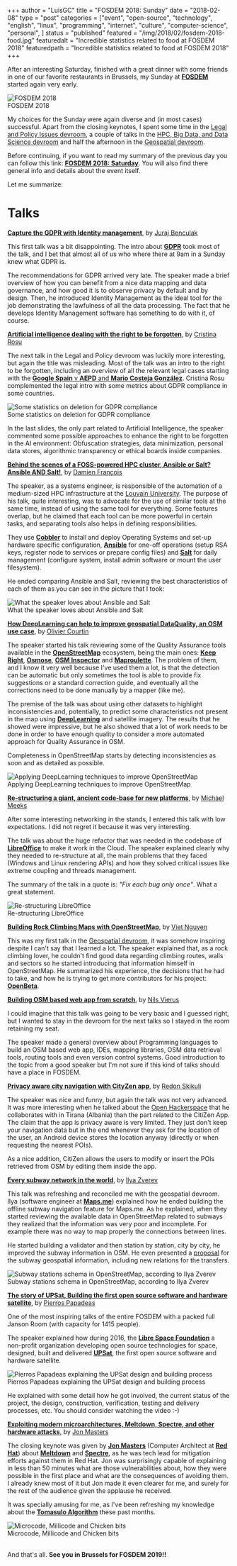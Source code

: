 +++
author = "LuisGC"
title = "FOSDEM 2018: Sunday"
date = "2018-02-08"
type = "post"
categories = ["event", "open-source", "technology", "english", "linux", "programming", "internet", "culture", "computer-science", "personal", ]
status = "published"
featured = "/img/2018/02/fosdem-2018-food.jpg"
featuredalt = "Incredible statistics related to food at FOSDEM 2018"
featuredpath = "Incredible statistics related to food at FOSDEM 2018"
+++


After an interesting Saturday, finished with a great dinner with some friends in one of our favorite restaurants in Brussels, my Sunday at [**FOSDEM**](https://fosdem.org/) started again very early.

<div class="image lateral">
 <img src="/img/2018/02/fosdem-2018-logo.png" alt="FOSDEM 2018">
 <div class="caption">FOSDEM 2018</div>
</div>

My choices for the Sunday were again diverse and (in most cases) successful. Apart from the closing keynotes, I spent some time in the [Legal and Policy Issues devroom](https://fosdem.org/2018/schedule/track/legal_and_policy_issues/), a couple of talks in the [HPC, Big Data, and Data Science devroom](https://fosdem.org/2018/schedule/track/hpc,_big_data,_and_data_science/) and half the afternoon in the [Geospatial devroom](https://fosdem.org/2018/schedule/track/geospatial/).

Before continuing, if you want to read my summary of the previous day you can follow this link: [**FOSDEM 2018: Saturday**](/blog/2018/02/fosdem-2018-Saturday.html). You will also find there general info and details about the event itself.

Let me summarize:

# Talks

[**Capture the GDPR with Identity management**](https://fosdem.org/2018/schedule/event/gdpr_identity_management/), by [Juraj Benculak](https://fosdem.org/2018/schedule/speaker/juraj_benculak/)

This first talk was a bit disappointing. The intro about [**GDPR**](https://en.wikipedia.org/wiki/General_Data_Protection_Regulation) took most of the talk, and I bet that almost all of us who where there at 9am in a Sunday knew what GDPR is.

The recommendations for GDPR arrived very late. The speaker made a brief overview of how you can benefit from a nice data mapping and data governance, and how good it is to observe privacy by default and by design. Then, he introduced Identity Management as the ideal tool for the job demonstrating the lawfulness of all the data processing. The fact that he develops Identity Management software has something to do with it, of course.

[**Artificial intelligence dealing with the right to be forgotten**](https://fosdem.org/2018/schedule/event/ai_right_to_be_forgotten/), by [Cristina Rosu](https://fosdem.org/2018/schedule/speaker/cristina_rosu/)

The next talk in the Legal and Policy devroom was luckily more interesting, but again the title was misleading. Most of the talk was an intro to the right to be forgotten, including an overview of all the relevant legal cases starting with the [**Google Spain** v **AEPD** and **Mario Costeja González**](https://en.wikipedia.org/wiki/Google_Spain_v_AEPD_and_Mario_Costeja_Gonz%C3%A1lez). Cristina Rosu complemented the legal intro with some metrics about GDPR compliance in some countries.

<div class="image">
 <img src="/img/2018/02/fosdem-2018-gdpr-compliance.jpg" alt="Some statistics on deletion for GDPR compliance">
 <div class="caption">Some statistics on deletion for GDPR compliance</div>
</div>

In the last slides, the only part related to Artificial Intelligence, the speaker commented some possible approaches to enhance the right to be forgotten in the AI environment: Obfuscation strategies, data minimization, personal data stores, algorithmic transparency or ethical boards inside companies.

[**Behind the scenes of a FOSS-powered HPC cluster, Ansible or Salt? Ansible AND Salt!**](https://fosdem.org/2018/schedule/event/hpc_uclouvain/), by [Damien François](https://fosdem.org/2018/schedule/speaker/damien_francois/)

The speaker, as a systems engineer, is responsible of the automation of a medium-sized HPC infrastructure at the [Louvain University](https://uclouvain.be/). The purpose of his talk, quite interesting, was to advocate for the use of similar tools at the same time, instead of using the same tool for everything. Some features overlap, but he claimed that each tool can be more powerful in certain tasks, and separating tools also helps in defining responsibilities.

They use [**Cobbler**](https://cobbler.github.io/) to install and deploy Operating Systems and set-up hardware specific configuration, [**Ansible**](https://www.ansible.com/) for one-off operations (setup RSA keys, register node to services or prepare config files) and [**Salt**](https://saltstack.com/) for daily management (configure system, install admin software or mount the user filesystem).

He ended comparing Ansible and Salt, reviewing the best characteristics of each of them as you can see in the picture that I took:

<div class="image">
 <img src="/img/2018/02/fosdem-2018-ansible-salt.jpg" alt="What the speaker loves about Ansible and Salt">
 <div class="caption">What the speaker loves about Ansible and Salt</div>
</div>

[**How DeepLearning can help to improve geospatial DataQuality, an OSM use case**](https://fosdem.org/2018/schedule/event/deeplearning_osm/), by [Olivier Courtin](https://fosdem.org/2018/schedule/speaker/olivier_courtin/)

The speaker started his talk reviewing some of the Quality Assurance tools available in the [**OpenStreetMap**](https://www.openstreetmap.org/) ecosystem, being the main ones: [**Keep Right**](https://wiki.openstreetmap.org/wiki/Keep_Right), [**Osmose**](https://wiki.openstreetmap.org/wiki/Osmose), [**OSM Inspector**](https://wiki.openstreetmap.org/wiki/OSM_Inspector) and [**Maproulette**](https://wiki.openstreetmap.org/wiki/MapRoulette). The problem of them, and I know it very well because I've used them a lot, is that the detection can be automatic but only sometimes the tool is able to provide fix suggestions or a standard correction guide, and eventually all the corrections need to be done manually by a mapper (like me).

The premise of the talk was about using other datasets to highlight inconsistencies and, potentially, to predict some characteristics not present in the map using [**DeepLearning**](https://en.wikipedia.org/wiki/Deep_learning) and satellite imagery. The results that he showed were impressive, but he also showed that a lot of work needs to be done in order to have enough quality to consider a more automated approach for Quality Assurance in OSM.

Completeness in OpenStreetMap starts by detecting inconsistencies as soon and as detailed as possible.

<div class="image">
 <img src="/img/2018/02/fosdem-2018-deeplearning-osm.jpg" alt="Applying DeepLearning techniques to improve OpenStreetMap">
 <div class="caption">Applying DeepLearning techniques to improve OpenStreetMap</div>
</div>

[**Re-structuring a giant, ancient code-base for new platforms**](https://fosdem.org/2018/schedule/event/libreoffice/), by [Michael Meeks](https://fosdem.org/2018/schedule/speaker/michael_meeks/)

After some interesting networking in the stands, I entered this talk with low expectations. I did not regret it because it was very interesting.

The talk was about the huge refactor that was needed in the codebase of [**LibreOffice**](https://www.libreoffice.org/) to make it work in the Cloud. The speaker explained clearly why they needed to re-structure at all, the main problems that they faced (Windows and Linux rendering APIs) and how they solved critical issues like extreme coupling and threads management.

The summary of the talk in a quote is: _"Fix each bug only once"_. What a great statement.

<div class="image">
 <img src="/img/2018/02/fosdem-2018-libreoffice-refactor.jpg" alt="Re-structuring LibreOffice">
 <div class="caption">Re-structuring LibreOffice</div>
</div>

[**Building Rock Climbing Maps with OpenStreetMap**](https://fosdem.org/2018/schedule/event/geo_rock/), by [Viet Nguyen](https://fosdem.org/2018/schedule/speaker/viet_nguyen/)

This was my first talk in the [Geospatial devroom](https://fosdem.org/2018/schedule/track/geospatial/), it was somehow inspiring despite I can't say that I learned a lot. The speaker explained that, as a rock climbing lover, he couldn't find good data regarding climbing routes, walls and sectors so he started introducing that information himself in OpenStreetMap. He summarized his experience, the decisions that he had to take, and how he is trying to get more contributors for his project: [**OpenBeta**](https://openbeta.io/).

[**Building OSM based web app from scratch**](https://fosdem.org/2018/schedule/event/geo_osm_from_scratch/), by [Nils Vierus](https://fosdem.org/2018/schedule/speaker/nils_vierus/)

I could imagine that this talk was going to be very basic and I guessed right, but I wanted to stay in the devroom for the next talks so I stayed in the room retaining my seat.

The speaker made a general overview about Programming languages to build an OSM based web app, IDEs, mapping libraries, OSM data retrieval tools, routing tools and even version control systems. Good introduction to the topic from a good speaker but I'm not sure if this kind of talks should have a place in FOSDEM.

[**Privacy aware city navigation with CityZen app**](https://fosdem.org/2018/schedule/event/geo_cityzen/), by [Redon Skikuli](https://fosdem.org/2018/schedule/speaker/redon_skikuli/)

The speaker was nice and funny, but again the talk was not very advanced. It was more interesting when he talked about the [Open Hackerspace](https://openlabs.cc/en/) that he collaborates with in Tirana (Albania) than the part related to the CitiZen App. The claim that the app is privacy aware is very limited. They just don't keep your navigation data but in the end whenever they ask for the location of the user, an Android device stores the location anyway (directly or when requesting the nearest POIs).

As a nice addition, CitiZen allows the users to modify or insert the POIs retrieved from OSM by editing them inside the app.

[**Every subway network in the world**](https://fosdem.org/2018/schedule/event/geo_subway/), by [Ilya Zverev](https://fosdem.org/2018/schedule/speaker/ilya_zverev/)

This talk was refreshing and reconciled me with the geospatial devroom. Ilya (software engineer at [**Maps.me**](https://maps.me/)) explained how he ended building the offline subway navigation feature for Maps.me. As he explained, when they started reviewing the available data in OpenStreetMap related to subways they realized that the information was very poor and incomplete. For example there was no way to map properly the connections between lines.

He started building a validator and then station by station, city by city, he improved the subway information in OSM. He even presented a [proposal](https://wiki.openstreetmap.org/wiki/Proposal_process) for the subway geospatial information, including new relations for the transfers.

<div class="image">
 <img src="/img/2018/02/fosdem-2018-OSM-subways-schema.png" alt="Subway stations schema in OpenStreetMap, according to Ilya Zverev">
 <div class="caption">Subway stations schema in OpenStreetMap, according to Ilya Zverev</div>
</div>

[**The story of UPSat, Building the first open source software and hardware satellite**](https://fosdem.org/2018/schedule/event/upsat/), by [Pierros Papadeas](https://fosdem.org/2018/schedule/speaker/pierros_papadeas/)

One of the most inspiring talks of the entire FOSDEM with a packed full Janson Room (with capacity for 1415 people).

The speaker explained how during 2016, the [**Libre Space Foundation**](https://libre.space/) a non-profit organization developing open source technologies for space, designed, built and delivered [**UPSat**](https://libre.space/projects/upsat/), the first open source software and hardware satellite.

<div class="image">
 <img src="/img/2018/02/fosdem-2018-UPSat.jpg" alt="Pierros Papadeas explaining the UPSat design and building process">
 <div class="caption">Pierros Papadeas explaining the UPSat design and building process</div>
</div>

He explained with some detail how he got involved, the current status of the project, the design, construction, verification, testing and delivery processes, etc. You should consider watching the video :-)

[**Exploiting modern microarchitectures, Meltdown, Spectre, and other hardware attacks**](https://fosdem.org/2018/schedule/event/closing_keynote/), by [Jon Masters](https://fosdem.org/2018/schedule/speaker/jon_masters/)

The closing keynote was given by [**Jon Masters**](http://jonmasters.org/) (Computer Architect at [**Red Hat**](https://www.redhat.com/en)) about [**Meltdown**](https://en.wikipedia.org/wiki/Meltdown_%28security_vulnerability%29) and [**Spectre**](https://en.wikipedia.org/wiki/Spectre_%28security_vulnerability%29), as he was tech lead for mitigation efforts against them in Red Hat. Jon was surprisingly capable of explaining in less than 50 minutes what are those vulnerabilities about, how they were possible in the first place and what are the consequences of avoiding them. I already knew most of it but Jon made it even clearer for me, and surely for the rest of the audience given the applause he received.

It was specially amusing for me, as I've been refreshing my knowledge about the [**Tomasulo Algorithm**](https://en.wikipedia.org/wiki/Tomasulo_algorithm) these past months.

<div class="image">
 <img src="/img/2018/02/fosdem-2018-Meltdown.jpg" alt="Microcode, Millicode and Chicken bits">
 <div class="caption">Microcode, Millicode and Chicken bits</div>
</div>

<br />

And that's all. **See you in Brussels for FOSDEM 2019!!**
